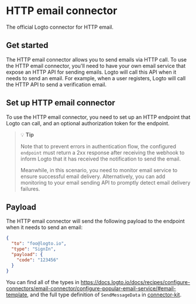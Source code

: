 # HTTP email connector

The official Logto connector for HTTP email.

## Get started

The HTTP email connector allows you to send emails via HTTP call. To use the HTTP email connector, you'll need to have your own email service that expose an HTTP API for sending emails. Logto will call this API when it needs to send an email. For example, when a user registers, Logto will call the HTTP API to send a verification email.

## Set up HTTP email connector

To use the HTTP email connector, you need to set up an HTTP endpoint that Logto can call, and an optional authorization token for the endpoint.

> 💡 **Tip**
>
> Note that to prevent errors in authentication flow, the configured `endpoint` must return a 2xx response after receiving the webhook to inform Logto that it has received the notification to send the email.
>
> Meanwhile, in this scenario, you need to monitor email service to ensure successful email delivery. Alternatively, you can add monitoring to your email sending API to promptly detect email delivery failures.

## Payload

The HTTP email connector will send the following payload to the endpoint when it needs to send an email:

```json
{
  "to": "foo@logto.io",
  "type": "SignIn",
  "payload": {
    "code": "123456"
  }
}
```

You can find all of the types in https://docs.logto.io/docs/recipes/configure-connectors/email-connector/configure-popular-email-service/#email-template, and the full type definition of `SendMessageData` in [connector-kit](https://github.com/logto-io/logto/tree/master/packages/toolkit/connector-kit/src/types/passwordless.ts).
